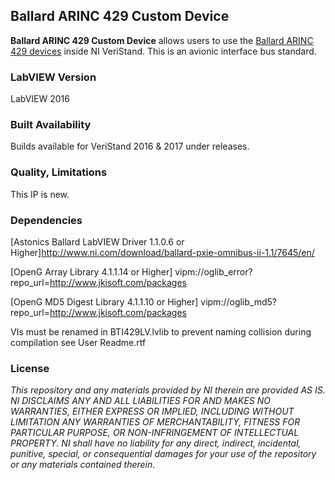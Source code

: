 ## Ballard ARINC 429 Custom Device ##

**Ballard ARINC 429 Custom Device** allows users to use the [Ballard ARINC 429 devices](http://www.ni.com/en-ca/shop/select/pxi-arinc-429-interface-module) inside NI VeriStand. This is an avionic interface bus standard.


### LabVIEW Version ###

LabVIEW 2016

### Built Availability ###

Builds available for VeriStand 2016 & 2017 under releases.

### Quality, Limitations ###

This IP is new.

### Dependencies ###

[Astonics Ballard LabVIEW Driver 1.1.0.6 or Higher]http://www.ni.com/download/ballard-pxie-omnibus-ii-1.1/7645/en/

[OpenG Array Library 4.1.1.14 or Higher] vipm://oglib_error?repo_url=http://www.jkisoft.com/packages

[OpenG MD5 Digest Library 4.1.1.10 or Higher] vipm://oglib_md5?repo_url=http://www.jkisoft.com/packages

VIs must be renamed in BTI429LV.lvlib to prevent naming collision during compilation see User Readme.rtf


### License ###

*This repository and any materials provided by NI therein are provided AS IS. NI DISCLAIMS ANY AND ALL LIABILITIES FOR AND MAKES NO WARRANTIES, EITHER EXPRESS OR IMPLIED, INCLUDING WITHOUT LIMITATION ANY WARRANTIES OF MERCHANTABILITY, FITNESS FOR  PARTICULAR PURPOSE, OR NON-INFRINGEMENT OF INTELLECTUAL PROPERTY. NI shall have no liability for any direct, indirect, incidental, punitive, special, or consequential damages for your use of the repository or any materials contained therein.*